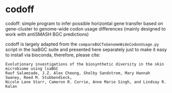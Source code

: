 # codoff
codoff: simple program to infer possible horizontal gene transfer based on gene-cluster to genome-wide codon usage differences (mainly designed to work with antiSMASH BGC predictions)

codoff is largely adapted from the `compareBGCToGenomeWideCodonUsage.py` script in the lsaBGC suite and presented here separately just to make it easy to install via bioconda, therefore, please cite:

```
Evolutionary investigations of the biosynthetic diversity in the skin microbiome using lsaBGC
Rauf Salamzade, J.Z. Alex Cheong, Shelby Sandstrom, Mary Hannah Swaney, Reed M. Stubbendieck,
Nicole Lane Starr, Cameron R. Currie, Anne Marie Singh, and Lindsay R. Kalan
```
